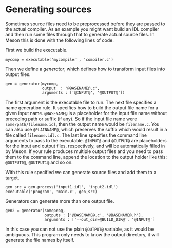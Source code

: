 # Generating sources

Sometimes source files need to be preprocessed before they are passed to the actual compiler. As an example you might want build an IDL compiler and then run some files through that to generate actual source files. In Meson this is done with the following lines of code.

First we build the executable.

```meson
mycomp = executable('mycompiler', 'compiler.c')
```

Then we define a *generator*, which defines how to transform input files into output files.

```meson
gen = generator(mycomp,
                output  : '@BASENAME@.c',
                arguments : ['@INPUT@', '@OUTPUT@'])
```

The first argument is the executable file to run. The next file specifies a name generation rule. It specifies how to build the output file name for a given input name. `@BASENAME@` is a placeholder for the input file name without preceding path or suffix (if any). So if the input file name were `some/path/filename.idl`, then the output name would be `filename.c`. You can also use `@PLAINNAME@`, which preserves the suffix which would result in a file called `filename.idl.c`. The last line specifies the command line arguments to pass to the executable. `@INPUT@` and `@OUTPUT@` are placeholders for the input and output files, respectively, and will be automatically filled in by Meson. If your rule produces multiple output files and you need to pass them to the command line, append the location to the output holder like this: `@OUTPUT0@`, `@OUTPUT1@` and so on.

With this rule specified we can generate source files and add them to a target.

```meson
gen_src = gen.process('input1.idl', 'input2.idl')
executable('program', 'main.c', gen_src)
```

Generators can generate more than one output file.

```meson
gen2 = generator(someprog,
                 outputs : ['@BASENAME@.c', '@BASENAME@.h'],
                 arguments : ['--out_dir=@BUILD_DIR@', '@INPUT@']
```

In this case you can not use the plain `@OUTPUT@` variable, as it would be ambiguous. This program only needs to know the output directory, it will generate the file names by itself.
